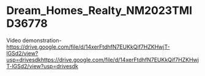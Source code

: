 # Dream_Homes_Realty_NM2023TMID36778

Video demonstration-https://drive.google.com/file/d/14xerFtdhfN7EUKkQif7HZKHwjT-lGSd2/view?usp=drivesdkhttps://drive.google.com/file/d/14xerFtdhfN7EUKkQif7HZKHwjT-lGSd2/view?usp=drivesdk
